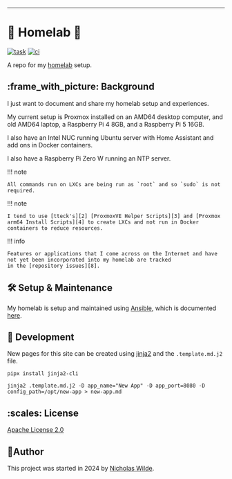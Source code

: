 ---
# :house_with_garden: Homelab :test_tube:

[![task](https://img.shields.io/badge/Task-Enabled-brightgreen?style=for-the-badge&logo=task&logoColor=white)](https://taskfile.dev/#/)
[![ci](https://img.shields.io/github/actions/workflow/status/nicholaswilde/homelab/ci.yaml?label=ci&style=for-the-badge&branch=main)](https://github.com/nicholaswilde/homelab/actions/workflows/ci.yaml)

A repo for my [homelab][7] setup.

## :frame_with_picture: Background

I just want to document and share my homelab setup and experiences.

My current setup is Proxmox installed on an AMD64 desktop computer, and old AMD64 laptop, a Raspberry Pi 4 8GB, and a Raspberry Pi 5 16GB.

I also have an Intel NUC running Ubuntu server with Home Assistant and add ons in Docker containers.

I also have a Raspberry Pi Zero W running an NTP server.

!!! note

    All commands run on LXCs are being run as `root` and so `sudo` is not required.

!!! note

    I tend to use [tteck's][2] [ProxmoxVE Helper Scripts][3] and [Proxmox arm64 Install Scripts][4] to create LXCs and not run in Docker containers to reduce resources.

!!! info

    Features or applications that I come across on the Internet and have not yet been incorporated into my homelab are tracked
    in the [repository issues][8].

## :hammer_and_wrench: Setup & Maintenance

My homelab is setup and maintained using [Ansible][5], which is documented [here][6].

## :construction: Development

New pages for this site can be created using [jinja2][3] and the `.template.md.j2` file.

```shell title="Install"
pipx install jinja2-cli
```

```shell title="Create new page"
jinja2 .template.md.j2 -D app_name="New App" -D app_port=8080 -D config_path=/opt/new-app > new-app.md
```

## ​:scales: License

​[​Apache License 2.0](./LICENSE)

## ​:pencil:​Author

​This project was started in 2024 by [​Nicholas Wilde​][1].

[1]: <https://github.com/nicholaswilde/>
[2]: <https://github.com/tteck>
[3]: <https://community-scripts.github.io/ProxmoxVE/>
[4]: <https://pimox-scripts.com/>
[5]: <https://www.redhat.com/en/ansible-collaborative>
[6]: <https://github.com/nicholaswilde/homelab-playbooks>
[7]: <https://linuxhandbook.com/homelab/>
[8]: <https://github.com/nicholaswilde/homelab/issues>
